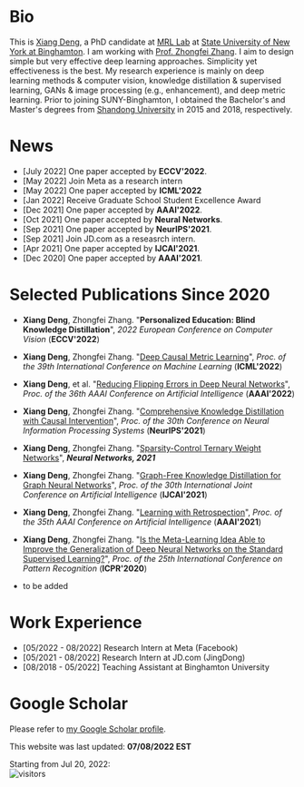 # Bio

This is [Xiang Deng][Xiang Deng], a PhD candidate at [MRL Lab][MRL Lab] at [State University of New York at Binghamton][State University of New York at Binghamton]. I am working with [Prof. Zhongfei Zhang][Prof. Zhongfei Zhang]. I aim to design simple but very effective deep learning approaches. Simplicity yet effectiveness is the best. My research experience is mainly on deep learning methods & computer vision, knowledge distillation & supervised learning, GANs & image processing (e.g., enhancement), and deep metric learning. Prior to joining SUNY-Binghamton, I obtained the Bachelor's and Master's degrees from [Shandong University][Shandong University] in 2015 and 2018, respectively.

[Xiang Deng]: https://drive.google.com/file/d/1HnRDH4Jl0ALRn8DZEUtfzB74_uJ6OczQ/view?usp=sharing
[MRL Lab]: http://cs.binghamton.edu/~forweb/home.html
[State University of New York at Binghamton]:https://www.binghamton.edu
[Prof. Zhongfei Zhang]: http://www.cs.binghamton.edu/%7Ezhongfei/
[Shandong University]: http://www.en.sdu.edu.cn/

# News
- [July 2022] One paper accepted by **ECCV'2022**.
- [May 2022] Join Meta as a research intern
- [May 2022] One paper accepted by **ICML'2022**
- [Jan 2022] Receive Graduate School Student Excellence Award
- [Dec 2021] One paper accepted by **AAAI'2022**.
- [Oct 2021] One paper accepted by **Neural Networks**.
- [Sep 2021] One paper accepted by **NeurIPS'2021**.
- [Sep 2021] Join JD.com as a reseasrch intern.
- [Apr 2021] One paper accepted by **IJCAI'2021**.
- [Dec 2020] One paper accepted by **AAAI'2021**.

# Selected Publications Since 2020

  - **Xiang Deng**, Zhongfei Zhang. "**Personalized Education: Blind Knowledge Distillation**", *2022 European Conference on Computer Vision* (**ECCV'2022**)

  - **Xiang Deng**, Zhongfei Zhang. "[Deep Causal Metric Learning]", *Proc. of the  39th International Conference on Machine Learning* (**ICML'2022**)
  
  - **Xiang Deng**, et al. "[Reducing Flipping Errors in Deep Neural Networks]", *Proc. of the 36th AAAI Conference on Artificial Intelligence* (**AAAI'2022**)
  
  - **Xiang Deng**, Zhongfei Zhang. "[Comprehensive Knowledge Distillation with Causal Intervention]", *Proc. of the 30th Conference on Neural Information Processing Systems* (**NeurIPS'2021**)
  
  - **Xiang Deng**, Zhongfei Zhang. "[Sparsity-Control Ternary Weight Networks]", ***Neural Networks, 2021***

  - **Xiang Deng**, Zhongfei Zhang. "[Graph-Free Knowledge Distillation for Graph Neural Networks]", *Proc. of the 30th International Joint Conference on Artificial Intelligence* (**IJCAI'2021**)
   
  - **Xiang Deng**, Zhongfei Zhang. "[Learning with Retrospection]", *Proc. of the 35th AAAI Conference on Artificial Intelligence* (**AAAI'2021**)
  
  - **Xiang Deng**, Zhongfei Zhang. "[Is the Meta-Learning Idea Able to Improve the Generalization of Deep Neural Networks on the Standard Supervised Learning?]", *Proc. of the 25th International Conference on Pattern Recognition* (**ICPR'2020**)
  
  - to be added

[Comprehensive Knowledge Distillation with Causal Intervention]: https://openreview.net/pdf?id=ch9qlCdrHD7
[Sparsity-Control Ternary Weight Networks]: https://arxiv.org/abs/2011.00580
[Graph-Free Knowledge Distillation for Graph Neural Networks]: https://www.ijcai.org/proceedings/2021/0320.pdf
[Learning with Retrospection]: https://arxiv.org/pdf/2012.13098.pdf
[Is the Meta-Learning Idea Able to Improve the Generalization of Deep Neural Networks on the Standard Supervised Learning?]: https://arxiv.org/pdf/2002.12455.pdf
[Code]: https://github.com/Xiang-Deng-DL/Learning-With-Retrospection
[Reducing Flipping Errors in Deep Neural Networks]: https://arxiv.org/pdf/2203.08390.pdf
[Deep Causal Metric Learning]: https://proceedings.mlr.press/v162/deng22c/deng22c.pdf

# Work Experience
- [05/2022 - 08/2022] Research Intern at Meta (Facebook)
- [05/2021 - 08/2022] Research Intern at JD.com (JingDong)
- [08/2018 - 05/2022] Teaching Assistant at Binghamton University

# Google Scholar
Please refer to [my Google Scholar profile][my Google Scholar profile].

[my Google Scholar profile]: https://scholar.google.com/citations?hl=en&user=5aNR1gsAAAAJ



This website was last updated: **07/08/2022 EST**

Starting from Jul 20, 2022:<br> 
![visitors](https://visitor-badge.glitch.me/badge?page_id=Xiang-Deng-DL/Xiang-Deng-dl)
